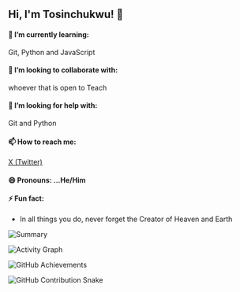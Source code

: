 ## Hi, I'm Tosinchukwu! 👋



<!--
**tosinchukwu/tosinchukwu** is a ✨ _special_ ✨ repository because its `README.md` (this file) appears on your GitHub profile.

Here are some ideas to get you started:

🔭 I’m currently working on ...
💬 Ask me about ... -->












#### 🌱 I’m currently learning:

Git, Python and JavaScript

#### 👯 I’m looking to collaborate with:

whoever that is open to Teach

#### 🤔 I’m looking for help with:

Git and Python

#### 📫 How to reach me:
[X (Twitter)](https://x.com/mouseng20)

#### 😄 Pronouns: ...He/Him

#### ⚡ Fun fact:
- In all things you do, never forget the Creator of Heaven and Earth


![Summary](https://github-profile-summary-cards.vercel.app/api/cards/profile-details?username=tosinchukwu&theme=radical)


![Activity Graph](https://github-profile-summary-cards.vercel.app/api/cards/stats?username=tosinchukwu&theme=radical)


![GitHub Achievements](https://github-profile-trophy.vercel.app/?username=tosinchukwu&theme=radical)




![GitHub Contribution Snake](https://github.com/yourusername/tosinchukwu/blob/output/github-contribution-grid-snake.svg)




